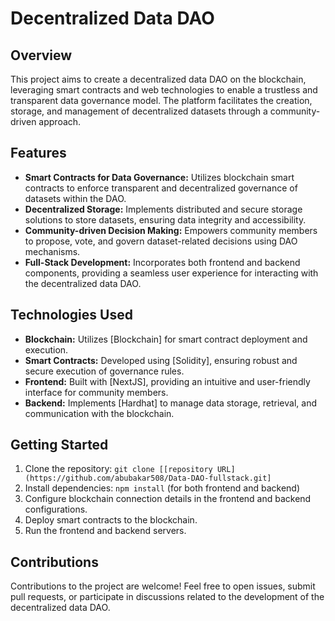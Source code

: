 # Decentralized Data DAO

## Overview
This project aims to create a decentralized data DAO on the blockchain, leveraging smart contracts and web technologies to enable a trustless and transparent data governance model. The platform facilitates the creation, storage, and management of decentralized datasets through a community-driven approach.

## Features
- **Smart Contracts for Data Governance:** Utilizes blockchain smart contracts to enforce transparent and decentralized governance of datasets within the DAO.
- **Decentralized Storage:** Implements distributed and secure storage solutions to store datasets, ensuring data integrity and accessibility.
- **Community-driven Decision Making:** Empowers community members to propose, vote, and govern dataset-related decisions using DAO mechanisms.
- **Full-Stack Development:** Incorporates both frontend and backend components, providing a seamless user experience for interacting with the decentralized data DAO.

## Technologies Used
- **Blockchain:** Utilizes [Blockchain] for smart contract deployment and execution.
- **Smart Contracts:** Developed using [Solidity], ensuring robust and secure execution of governance rules.
- **Frontend:** Built with [NextJS], providing an intuitive and user-friendly interface for community members.
- **Backend:** Implements [Hardhat] to manage data storage, retrieval, and communication with the blockchain.

## Getting Started
1. Clone the repository: `git clone [[repository URL](https://github.com/abubakar508/Data-DAO-fullstack.git]`
2. Install dependencies: `npm install` (for both frontend and backend)
3. Configure blockchain connection details in the frontend and backend configurations.
4. Deploy smart contracts to the blockchain.
5. Run the frontend and backend servers.

## Contributions
Contributions to the project are welcome! Feel free to open issues, submit pull requests, or participate in discussions related to the development of the decentralized data DAO.


